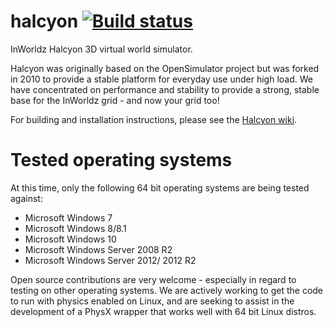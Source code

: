 # halcyon [![Build status](https://ci.appveyor.com/api/projects/status/me6dufwwb9o5a9d5?svg=true)](https://ci.appveyor.com/project/appurist/halcyon)
InWorldz Halcyon 3D virtual world simulator.

Halcyon was originally based on the OpenSimulator project but was forked in 2010 to provide a stable platform for everyday use under high load. We have concentrated on performance and stability to provide a strong, stable base for the InWorldz grid - and now your grid too!

[InWorldz]: http://inworldz.com/
[wiki]: https://github.com/InWorldz/halcyon/wiki
[physxnet]: https://github.com/InWorldz/PhysX.net

For building and installation instructions, please see the [Halcyon wiki][wiki].

# Tested operating systems
At this time, only the following 64 bit operating systems are being tested against:

* Microsoft Windows 7
* Microsoft Windows 8/8.1
* Microsoft Windows 10
* Microsoft Windows Server 2008 R2
* Microsoft Windows Server 2012/ 2012 R2

Open source contributions are very welcome - especially in regard to testing on other operating systems. We are actively working to get the code to run with physics enabled on Linux, and are seeking to assist in the development of a PhysX wrapper that works well with 64 bit Linux distros.
